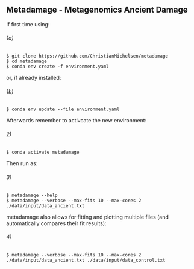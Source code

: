 ## Metadamage - Metagenomics Ancient Damage


If first time using:

###### 1a)
```console
$ git clone https://github.com/ChristianMichelsen/metadamage
$ cd metadamage
$ conda env create -f environment.yaml
```

or, if already installed:
###### 1b)
```console
$ conda env update --file environment.yaml
```

Afterwards remember to activcate the new environment:
###### 2)
```console
$ conda activate metadamage
```

Then run as:
###### 3)
```console
$ metadamage --help
$ metadamage --verbose --max-fits 10 --max-cores 2 ./data/input/data_ancient.txt
```

metadamage also allows for fitting and plotting multiple files (and automatically compares their fit results):
###### 4)
```console
$ metadamage --verbose --max-fits 10 --max-cores 2 ./data/input/data_ancient.txt ./data/input/data_control.txt
```



